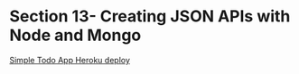 <h1>Section 13- Creating JSON APIs with Node and Mongo</h1>
<p><a href="https://simple-todo-api-app.herokuapp.com/">Simple Todo App Heroku deploy</a></p>
<p><a href=""></a></p>